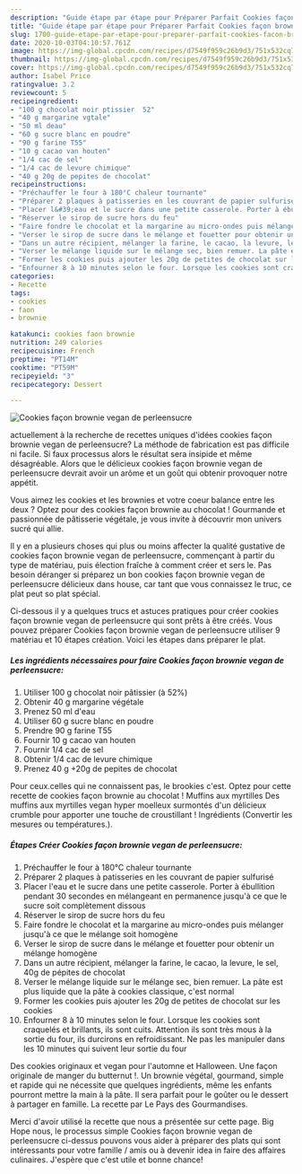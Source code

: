 ```yaml
---
description: "Guide étape par étape pour Préparer Parfait Cookies façon brownie vegan de perleensucre"
title: "Guide étape par étape pour Préparer Parfait Cookies façon brownie vegan de perleensucre"
slug: 1700-guide-etape-par-etape-pour-preparer-parfait-cookies-facon-brownie-vegan-de-perleensucre
date: 2020-10-03T04:10:57.761Z
image: https://img-global.cpcdn.com/recipes/d7549f959c26b9d3/751x532cq70/cookies-facon-brownie-vegan-de-perleensucre-photo-principale-de-la-recette.jpg
thumbnail: https://img-global.cpcdn.com/recipes/d7549f959c26b9d3/751x532cq70/cookies-facon-brownie-vegan-de-perleensucre-photo-principale-de-la-recette.jpg
cover: https://img-global.cpcdn.com/recipes/d7549f959c26b9d3/751x532cq70/cookies-facon-brownie-vegan-de-perleensucre-photo-principale-de-la-recette.jpg
author: Isabel Price
ratingvalue: 3.2
reviewcount: 5
recipeingredient:
- "100 g chocolat noir ptissier  52"
- "40 g margarine vgtale"
- "50 ml deau"
- "60 g sucre blanc en poudre"
- "90 g farine T55"
- "10 g cacao van houten"
- "1/4 cac de sel"
- "1/4 cac de levure chimique"
- "40 g 20g de pepites de chocolat"
recipeinstructions:
- "Préchauffer le four à 180°C chaleur tournante"
- "Préparer 2 plaques à patisseries en les couvrant de papier sulfurisé"
- "Placer l&#39;eau et le sucre dans une petite casserole. Porter à ébullition pendant 30 secondes en mélangeant en permanence jusqu&#39;à ce que le sucre soit complètement dissous"
- "Réserver le sirop de sucre hors du feu"
- "Faire fondre le chocolat et la margarine au micro-ondes puis mélanger jusqu&#39;à ce que le mélange soit homogène"
- "Verser le sirop de sucre dans le mélange et fouetter pour obtenir un mélange homogène"
- "Dans un autre récipient, mélanger la farine, le cacao, la levure, le sel, 40g de pépites de chocolat"
- "Verser le mélange liquide sur le mélange sec, bien remuer. La pâte est plus liquide que la pâte à cookies classique, c&#39;est normal"
- "Former les cookies puis ajouter les 20g de petites de chocolat sur les cookies"
- "Enfourner 8 à 10 minutes selon le four. Lorsque les cookies sont craquelés et brillants, ils sont cuits. Attention ils sont très mous à la sortie du four, ils durcirons en refroidissant. Ne pas les manipuler dans les 10 minutes qui suivent leur sortie du four"
categories:
- Recette
tags:
- cookies
- faon
- brownie

katakunci: cookies faon brownie 
nutrition: 249 calories
recipecuisine: French
preptime: "PT14M"
cooktime: "PT59M"
recipeyield: "3"
recipecategory: Dessert

---
```



![Cookies façon brownie vegan de perleensucre](https://img-global.cpcdn.com/recipes/d7549f959c26b9d3/751x532cq70/cookies-facon-brownie-vegan-de-perleensucre-photo-principale-de-la-recette.jpg)

actuellement à la recherche de recettes uniques d'idées cookies façon brownie vegan de perleensucre? La méthode de fabrication est pas difficile ni facile. Si faux processus alors le résultat sera insipide et même désagréable. Alors que le délicieux cookies façon brownie vegan de perleensucre devrait avoir un arôme et un goût qui obtenir provoquer notre appétit.

Vous aimez les cookies et les brownies et votre coeur balance entre les deux ? Optez pour des cookies façon brownie au chocolat ! Gourmande et passionnée de pâtisserie végétale, je vous invite à découvrir mon univers sucré qui allie.

Il y en a plusieurs choses qui plus ou moins affecter la qualité gustative de cookies façon brownie vegan de perleensucre, commençant à partir du type de matériau, puis élection fraîche à comment créer et sers le. Pas besoin déranger si préparez un bon cookies façon brownie vegan de perleensucre délicieux dans house, car tant que vous connaissez le truc, ce plat peut so plat spécial.


Ci-dessous il y a quelques trucs et astuces pratiques pour créer cookies façon brownie vegan de perleensucre qui sont prêts à être créés. Vous pouvez préparer Cookies façon brownie vegan de perleensucre utiliser 9 matériau et 10 étapes création. Voici les étapes dans préparer le plat.

<!--inarticleads1-->

##### Les ingrédients nécessaires pour faire Cookies façon brownie vegan de perleensucre:

1. Utiliser 100 g chocolat noir pâtissier (à 52%)
1. Obtenir 40 g margarine végétale
1. Prenez 50 ml d&#39;eau
1. Utiliser 60 g sucre blanc en poudre
1. Prendre 90 g farine T55
1. Fournir 10 g cacao van houten
1. Fournir 1/4 cac de sel
1. Obtenir 1/4 cac de levure chimique
1. Prenez 40 g +20g de pepites de chocolat


Pour ceux.celles qui ne connaissent pas, le brookies c&#39;est. Optez pour cette recette de cookies façon brownie au chocolat ! Muffins aux myrtilles Des muffins aux myrtilles vegan hyper moelleux surmontés d&#39;un délicieux crumble pour apporter une touche de croustillant ! Ingrédients (Convertir les mesures ou températures.). 

<!--inarticleads2-->

##### Étapes Créer Cookies façon brownie vegan de perleensucre:

1. Préchauffer le four à 180°C chaleur tournante
1. Préparer 2 plaques à patisseries en les couvrant de papier sulfurisé
1. Placer l&#39;eau et le sucre dans une petite casserole. Porter à ébullition pendant 30 secondes en mélangeant en permanence jusqu&#39;à ce que le sucre soit complètement dissous
1. Réserver le sirop de sucre hors du feu
1. Faire fondre le chocolat et la margarine au micro-ondes puis mélanger jusqu&#39;à ce que le mélange soit homogène
1. Verser le sirop de sucre dans le mélange et fouetter pour obtenir un mélange homogène
1. Dans un autre récipient, mélanger la farine, le cacao, la levure, le sel, 40g de pépites de chocolat
1. Verser le mélange liquide sur le mélange sec, bien remuer. La pâte est plus liquide que la pâte à cookies classique, c&#39;est normal
1. Former les cookies puis ajouter les 20g de petites de chocolat sur les cookies
1. Enfourner 8 à 10 minutes selon le four. Lorsque les cookies sont craquelés et brillants, ils sont cuits. Attention ils sont très mous à la sortie du four, ils durcirons en refroidissant. Ne pas les manipuler dans les 10 minutes qui suivent leur sortie du four


Des cookies originaux et vegan pour l&#39;automne et Halloween. Une façon originale de manger du butternut !. Un brownie végétal, gourmand, simple et rapide qui ne nécessite que quelques ingrédients, même les enfants pourront mettre la main à la pâte. Il sera parfait pour le goûter ou le dessert à partager en famille. La recette par Le Pays des Gourmandises. 


Merci d'avoir utilisé la recette que nous a présentée sur cette page. Big Hope nous, le processus simple Cookies façon brownie vegan de perleensucre ci-dessus pouvons vous aider à préparer des plats qui sont intéressants pour votre famille / amis ou à devenir idea in faire des affaires culinaires. J'espère que c'est utile et bonne chance!
